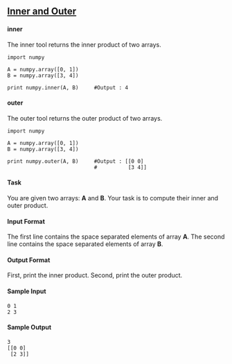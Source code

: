## **[Inner and Outer](https://www.hackerrank.com/challenges/np-inner-and-outer)**

#### inner

The inner tool returns the inner product of two arrays.
```
import numpy

A = numpy.array([0, 1])
B = numpy.array([3, 4])

print numpy.inner(A, B)     #Output : 4
```

#### outer

The outer tool returns the outer product of two arrays.
```
import numpy

A = numpy.array([0, 1])
B = numpy.array([3, 4])

print numpy.outer(A, B)     #Output : [[0 0]
                            #          [3 4]]
```

#### Task

You are given two arrays: **A** and **B**.
Your task is to compute their inner and outer product.

#### Input Format

The first line contains the space separated elements of array **A**.
The second line contains the space separated elements of array **B**.

#### Output Format

First, print the inner product.
Second, print the outer product.

#### Sample Input
```
0 1
2 3
```

#### Sample Output
```
3
[[0 0]
 [2 3]]
 ```